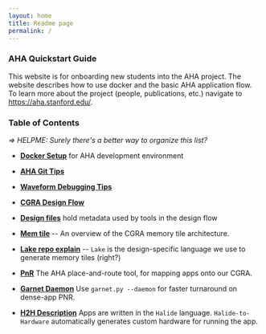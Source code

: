 ```yaml
---
layout: home
title: Readme page
permalink: /
---
```



### AHA Quickstart Guide ###


This website is for onboarding new students into the AHA project. The website describes how to use docker and the basic AHA application flow. To learn more about the project (people, publications, etc.) navigate to https://aha.stanford.edu/. 

### Table of Contents

<i>=> HELPME: Surely there's a better way to organize this list?</i>

* **[Docker Setup](01_docker.md)** for AHA development environment

* **[AHA Git Tips](10_aha_git_tips.md)**

* **[Waveform Debugging Tips](09_waveform_debugging.md)**

* **[CGRA Design Flow](02_design_flow.md)**

* **[Design files](08_design_files.md)**
hold metadata used by tools in the design flow

* **[Mem tile](04_lake.md)**
-- An overview of the CGRA memory tile architecture.

* **[Lake repo explain](05_lake_repo.md)**
-- `Lake` is the design-specific language we use to generate memory tiles (right?)

* **[PnR](07_pnr.md)**
The AHA place-and-route tool, for mapping apps onto our CGRA.

* **[Garnet Daemon](11_daemon.md)**
Use `garnet.py --daemon` for faster turnaround on dense-app PNR.

* **[H2H Description](03_h2h_files.md)**
Apps are written in the `Halide` language. `Halide-to-Hardware` automatically generates custom hardware for running the app.

